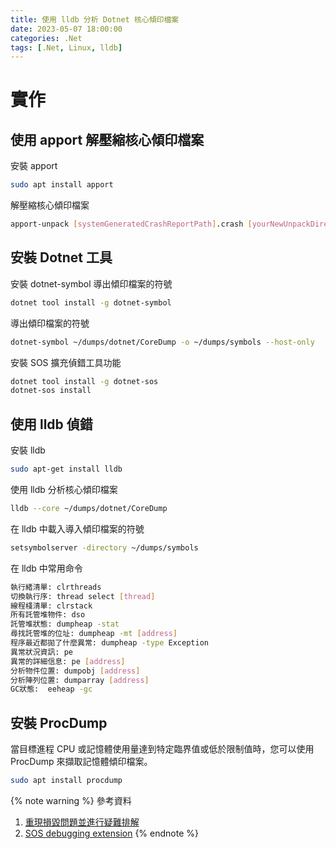 ```yaml
---
title: 使用 lldb 分析 Dotnet 核心傾印檔案
date: 2023-05-07 18:00:00
categories: .Net
tags: [.Net, Linux, lldb]
---
```


# 實作

## 使用 apport 解壓縮核心傾印檔案

安裝 apport
```bash
sudo apt install apport
```

解壓縮核心傾印檔案
```bash
apport-unpack [systemGeneratedCrashReportPath].crash [yourNewUnpackDirectoryHere]
```

<!--more-->

<!-- cd [yourNewUnpackDirectoryHere]/
sudo apt install gdb
gdb `cat ExecutablePath` CoreDump
堆疊: bt full
顯示一些特定的資訊: info
中斷點: b
印出程式碼: list ( l )
顯示正在執行的程式:info frame 0
對執行中的程式以進行除錯: attach PID
在拋出的異常上設置斷點: catch throw
印出變數內容: print *(long**)0x7fffffffdc98
檢查點: watch *(long**)0x7fffffffdc98
反向調試: reverse-stepi -->

<!-- export PATH="$PATH:/root/.dotnet/tools" -->

<!-- dotnet tool install -g dotnet-dump
dotnet-dump ps
dotnet-dump collect --process-id 1902 -->

## 安裝 Dotnet 工具

安裝 dotnet-symbol 導出傾印檔案的符號
```bash
dotnet tool install -g dotnet-symbol
```

導出傾印檔案的符號
```bash
dotnet-symbol ~/dumps/dotnet/CoreDump -o ~/dumps/symbols --host-only
```

安裝 SOS 擴充偵錯工具功能
```bash
dotnet tool install -g dotnet-sos
dotnet-sos install
```

## 使用 lldb 偵錯

安裝 lldb
```bash
sudo apt-get install lldb
```

使用 lldb 分析核心傾印檔案
```bash
lldb --core ~/dumps/dotnet/CoreDump
```

在 lldb 中載入導入傾印檔案的符號
```bash
setsymbolserver -directory ~/dumps/symbols
```

在 lldb 中常用命令
```bash
執行緒清單: clrthreads
切換執行序: thread select [thread]
線程棧清單: clrstack
所有託管堆物件: dso
託管堆狀態: dumpheap -stat
尋找託管堆的位址: dumpheap -mt [address]
程序最近都拋了什麼異常: dumpheap -type Exception
異常狀況資訊: pe
異常的詳細信息: pe [address]
分析物件位置: dumpobj [address]
分析陣列位置: dumparray [address]
GC狀態:  eeheap -gc
```

## 安裝 ProcDump

當目標進程 CPU 或記憶體使用量達到特定臨界值或低於限制值時，您可以使用 ProcDump 來擷取記憶體傾印檔案。
```bash
sudo apt install procdump
```

{% note warning %}
參考資料
1. [重現損毀問題並進行疑難排解](https://learn.microsoft.com/zh-tw/troubleshoot/developer/webapps/aspnetcore/practice-troubleshoot-linux/lab-1-1-reproduce-troubleshoot)
2. [SOS debugging extension](https://learn.microsoft.com/en-us/dotnet/core/diagnostics/sos-debugging-extension)
{% endnote %}